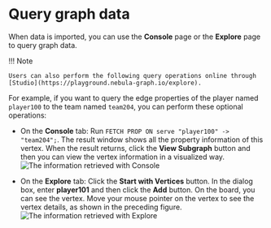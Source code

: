 # Query graph data

When data is imported, you can use the **Console** page or the **Explore** page to query graph data.

!!! Note

    Users can also perform the following query operations online through [Studio](https://playground.nebula-graph.io/explore).

For example, if you want to query the edge properties of the player named `player100` to the team named `team204`, you can perform these optional operations:

* On the **Console** tab: Run `FETCH PROP ON serve "player100" -> "team204";`. The result window shows all the property information of this vertex. When the result returns, click the **View Subgraph** button and then you can view the vertex information in a visualized way.  
![The information retrieved with Console](https://docs-cdn.nebula-graph.com.cn/figures/st-ug-036.png)

* On the **Explore** tab: Click the **Start with Vertices** button. In the dialog box, enter **player101** and then click the **Add** button. On the board, you can see the vertex. Move your mouse pointer on the vertex to see the vertex details, as shown in the preceding figure.
![The information retrieved with Explore](https://docs-cdn.nebula-graph.com.cn/figures/st-ug-036-2.png)
